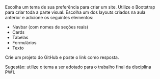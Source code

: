 Escolha um tema de sua preferência para criar um site. Utilize o Bootstrap para criar toda a parte visual. Escolha um dos layouts criados na aula anterior e adicione os seguintes elementos:

 - Navbar (com nomes de seções reais)
 - Cards
 - Tabelas
 - Formulários
 - Texto

Crie um projeto do GitHub e poste o link como resposta.

Sugestão: utilize o tema a ser adotado para o trabalho final da disciplina PW1.
